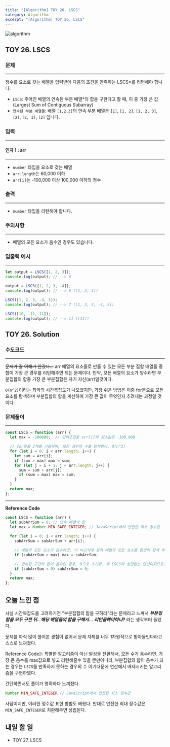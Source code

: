 ```yaml
---
title: "[Algorithm] TOY 26. LSCS"
category: Algorithm
excerpt: "[Algorithm] TOY 26. LSCS"
---
```


![algorithm](https://user-images.githubusercontent.com/83164003/131701318-f0ff36c4-1fcc-4f21-b978-18a9d8ec3386.jpg)
## TOY 26. LSCS
### 문제
---
정수를 요소로 갖는 배열을 입력받아 다음의 조건을 만족하는 LSCS*를 리턴해야 합니다.

- `LSCS`: 주어진 배열의 연속된 부분 배열*의 합을 구한다고 할 때, 이 중 가장 큰 값(Largest Sum of Contiguous Subarray)
- `연속된 부분 배열들`: 배열 `[1,2,3]`의 연속 부분 배열은 `[1]`, `[1, 2]`, `[1, 2, 3]`, `[2]`, `[2, 3]`, `[3]` 입니다.


### 입력
---
#### 인자 1 : arr
---
- `number` 타입을 요소로 갖는 배열
- `arr.length`는 60,000 이하
- `arr[i]`는 -100,000 이상 100,000 이하의 정수

### 출력
---
- `number` 타입을 리턴해야 합니다.

### 주의사항
---
- 배열의 모든 요소가 음수인 경우도 있습니다.

### 입출력 예시
---
```javascript
let output = LSCS([1, 2, 3]);
console.log(output); // --> 6

output = LSCS([1, 2, 3, -4]);
console.log(output); // --> 6 ([1, 2, 3])

LSCS([1, 2, 3, -4, 5]);
console.log(output); // --> 7 ([1, 2, 3, -4, 5])

LSCS([10, -11, 11]);
console.log(output); // --> 11 ([11])
```

## TOY 26. Solution
### 수도코드
---
~~문제가 잘 이해가 안갔다...~~ arr 배열의 요소들로 만들 수 있는 모든 부분 집합 배열들 중 합이 가장 큰 경우를 리턴해주면 되는 문제이다. 만약, 모든 배열의 요소가 양수라면 부분집합의 합중 가장 큰 부분집합은 자기 자신(arr)일것이다.


`O(n^2)`이라는 최악의 시간복잡도가 나오겠지만, 가장 쉬운 방법은 이중 for문으로 모든 요소를 탐색하며 부분집합의 합을 계산하여 가장 큰 값이 무엇인지 추려내는 과정일 것 이다.

### 문제풀이
---
```javascript
const LSCS = function (arr) {
  let max = -100000;  // 입력조건중 arr[i]의 최소값은 -100,000

  // for문을 2개를 사용하여, 모든 경우의 수를 탐색한다. O(n^2)
  for (let i = 0; i < arr.length; i++) {
    let sum = arr[i]; 
    if (sum > max) max = sum; 
    for (let j = i + 1; j < arr.length; j++) {
      sum = sum + arr[j];
      if (sum > max) max = sum;
    }
  }
  return max;
};
```
--- 
**Reference Code**
```javascript
const LSCS = function (arr) {
  let subArrSum = 0; // 연속 배열의 합
  let max = Number.MIN_SAFE_INTEGER; // JavaScript에서 안전한 최소 정수값
  
  for (let i = 0; i < arr.length; i++) {
    subArrSum = subArrSum + arr[i];

    // 배열의 모든 요소가 음수라면, 이 비교식에 걸려 배열의 모든 요소를 한번씩 탐색 후 가장 큰 정수 요소만 반환된다.
    if (subArrSum > max) max = subArrSum;  

    // 연속된 구간의 합이 음수인 경우, 0으로 초기화. 즉 LSCS와 상관없는 연산이되므로, 해당 값은 고려하지 않는다.
    if (subArrSum < 0) subArrSum = 0;
  }
  return max;  
};
```

## 오늘 느낀 점
사실 시간복잡도를 고려하기전 "부분집합의 합을 구하라"라는 문제라고 느껴서 ***부분집합을 모두 구한 뒤.. 해당 배열들의 합을 구해서... 리턴을해야하나?*** 라는 생각부터 들었다. 

문제를 아직 많이 풀어본 경험이 없어서 문제 자체를 너무 1차원적으로 받아들인다라고 스스로 느껴졌다. 

Reference Code는 특별한 알고리즘이 아닌 발상을 전환해서, 모든 수가 음수라면..가장 큰 음수를 max값으로 넣고 리턴해줄수 있을 뿐만아니라, 부분집합의 합이 음수가 되는 경우는 `LSCS`를 만족하지 못하는 경우의 수 이기때문에 연산에서 배제시키는 알고리즘을 구현하였다.

간단하면서도 풀이가 명확하다 느껴졌다. 

```javascript
Number.MIN_SAFE_INTEGER // JavaScript에서 안전한 최소 정수값
```
사담이지만, 이러한 정수값 표현 방법도 배웠다. 반대로 안전한 최대 정수값은 `MIN_SAFE_INTEGER`로 치환해주면 성립된다.
## 내일 할 일
- TOY 27. LSCS
